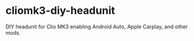 # cliomk3-diy-headunit
DIY headunit for Clio MK3 enabling Android Auto, Apple Carplay, and other mods.
